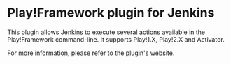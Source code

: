 Play!Framework plugin for Jenkins
=================================

This plugin allows Jenkins to execute several actions available in the Play!Framework command-line. It supports Play!1.X, Play!2.X and Activator.

For more information, please refer to the plugin's [website].


[website]: http://wiki.jenkins-ci.org/display/JENKINS/play-plugin
[Jenkinslogo]: http://jenkins-ci.org/sites/default/files/images/headshot.png
[Playlogo]: http://www.playframework.com/assets/images/logos/normal-mini.png
